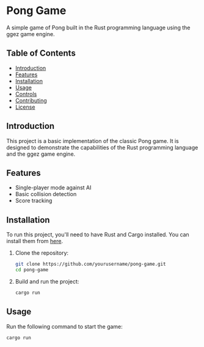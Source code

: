 # Pong Game

A simple game of Pong built in the Rust programming language using the ggez game engine.

## Table of Contents

- [Introduction](#introduction)
- [Features](#features)
- [Installation](#installation)
- [Usage](#usage)
- [Controls](#controls)
- [Contributing](#contributing)
- [License](#license)

## Introduction

This project is a basic implementation of the classic Pong game. It is designed to demonstrate the capabilities of the Rust programming language and the ggez game engine.

## Features

- Single-player mode against AI
- Basic collision detection
- Score tracking

## Installation

To run this project, you'll need to have Rust and Cargo installed. You can install them from [here](https://www.rust-lang.org/tools/install).

1. Clone the repository:

    ```bash
    git clone https://github.com/yourusername/pong-game.git
    cd pong-game
    ```

2. Build and run the project:

    ```bash
    cargo run
    ```

## Usage

Run the following command to start the game:

```bash
cargo run
